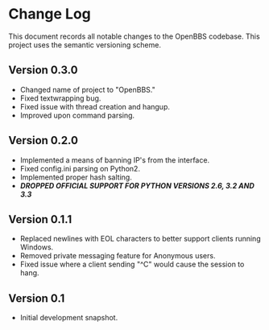 Change Log
==========
This document records all notable changes to the OpenBBS codebase.
This project uses the semantic versioning scheme.


**Version 0.3.0**
-----------------
* Changed name of project to "OpenBBS."
* Fixed textwrapping bug.
* Fixed issue with thread creation and hangup.
* Improved upon command parsing.


**Version 0.2.0**
-----------------
* Implemented a means of banning IP's from the interface.
* Fixed config.ini parsing on Python2.
* Implemented proper hash salting.
* **_DROPPED OFFICIAL SUPPORT FOR PYTHON VERSIONS 2.6, 3.2 AND 3.3_**


**Version 0.1.1**
---------------
* Replaced newlines with EOL characters to better support clients running Windows.
* Removed private messaging feature for Anonymous users.
* Fixed issue where a client sending "^C" would cause the session to hang.


**Version 0.1**
---------------
* Initial development snapshot.
